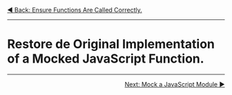 <p align="left">
  <a href="03_03.md">◀ Back: Ensure Functions Are Called Correctly.</a>
</p>

---

# Restore de Original Implementation of a Mocked JavaScript Function.


---

<p align="right">
  <a href="03_05.md">Next: Mock a JavaScript Module ▶</a>
</p>
